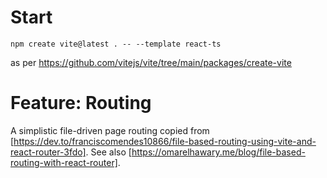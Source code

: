 # Start
`npm create vite@latest . -- --template react-ts`

as per https://github.com/vitejs/vite/tree/main/packages/create-vite

# Feature: Routing 

A simplistic file-driven page routing copied from [https://dev.to/franciscomendes10866/file-based-routing-using-vite-and-react-router-3fdo]. See also [https://omarelhawary.me/blog/file-based-routing-with-react-router].

